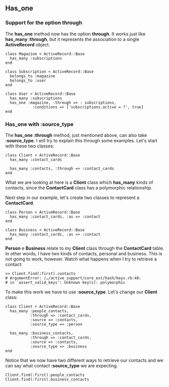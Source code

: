 ## Has\_one

### Support for the option through   

The **has\_one** method now has the option **through**. It works just like **has_many :through**, but it represents the association to a single **ActiveRecord** object.

	class Magazine < ActiveRecord::Base
	  has_many :subscriptions
	end

	class Subscription < ActiveRecord::Base
	  belongs_to :magazine
	  belongs_to :user
	end

	class User < ActiveRecord::Base
	  has_many :subscriptions
	  has_one :magazine, :through => : subscriptions, 
		        :conditions => ['subscriptions.active = ?', true]
	end
	
### Has\_one with :source\_type             
                               
The **has\_one :through** method, just mentioned above, can also take **:source\_type**. I will try to explain this through some examples. Let's start with these two classes:

	class Client < ActiveRecord::Base
	  has_many :contact_cards 

	  has_many :contacts, :through => :contact_cards
	end 
         
What we are looking at here is a **Client** class which **has_many** kinds of contacts, since the **ContactCard** class has a polymorphic relationship.

Next step in our example, let's create two classes to represent a **ContactCard**.

	class Person < ActiveRecord::Base
	  has_many :contact_cards, :as => :contact
	end

	class Business < ActiveRecord::Base
	  has_many :contact_cards, :as => :contact
	end
          
**Person** e **Business** relate to my **Client** class through the **ContactCard** table. In other words, I have two kinds of contacts, personal and business. This is not going to work, however. Watch what happens when I try to retrieve a contact:

	>> Client.find(:first).contacts
	# ArgumentError: /…/active_support/core_ext/hash/keys.rb:48:
	# in `assert_valid_keys’: Unknown key(s): polymorphic 
                       
To make this work we have to use **:source_type**. Let's change our **Client** class:

	class Client < ActiveRecord::Base
	  has_many :people_contacts,
	           :through => :contact_cards,
	           :source => :contacts,
	           :source_type => :person 

	  has_many :business_contacts,
	           :through => :contact_cards,
	           :source => :contacts,
	           :source_type => :business
	end
	                       
Notice that we now have two different ways to retrieve our contacts and we can say what contact **:source_type** we are expecting.

	Client.find(:first).people_contacts
	Client.find(:first).business_contacts

